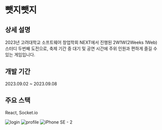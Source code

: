 # 뺏지뺏지

## 상세 설명
2023년 고려대학교 소프트웨어 창업학회 NEXT에서 진행된 2W1W(2Weeks 1Web) 스터디 두번째 도전으로, 축제 기간 중 대기 및 공연 시간에 주위 인원과 편하게 즐길 수 있는 게임입니다.


## 개발 기간

2023.09.02 ~ 2023.09.08


## 주요 스택

React, Socket.io

![login](https://github.com/user-attachments/assets/b6818bb1-13d6-4c4d-99ba-fcbe3dcf9752)
![profile](https://github.com/user-attachments/assets/35dc8a4a-0340-40fb-9921-f7d7d162e48a)
![iPhone SE - 2](https://github.com/user-attachments/assets/258aa891-c2ef-417f-915b-b5813754a4cc)
